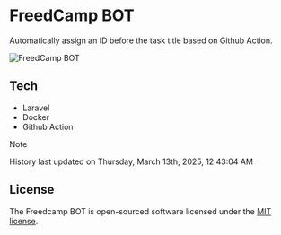 # FreedCamp BOT

Automatically assign an ID before the task title based on Github Action.

![FreedCamp BOT](https://repository-images.githubusercontent.com/737932867/7d34798b-2680-471c-b089-a78a718d3d6a)

## Tech

- Laravel
- Docker
- Github Action

> [!NOTE]  
> History last updated on Thursday, March 13th, 2025, 12:43:04 AM

## License

The Freedcamp BOT is open-sourced software licensed under the [MIT license](https://opensource.org/licenses/MIT).
